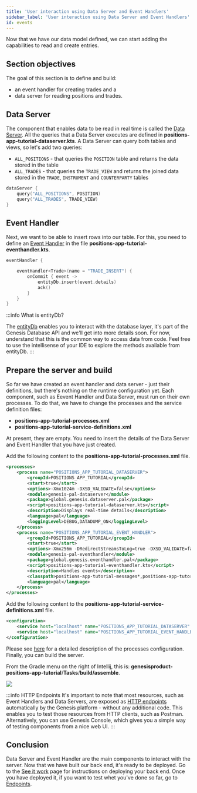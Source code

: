 ```yaml
---
title: 'User interaction using Data Server and Event Handlers'
sidebar_label: 'User interaction using Data Server and Event Handlers'
id: events
---
```


Now that we have our data model defined, we can start adding the capabilities to read and create entries.

## Section objectives
The goal of this section is to define and build:
- an event handler for creating trades and a
- data server for reading positions and trades.


## Data Server
The component that enables data to be read in real time is called the [Data Server](/server-modules/data-server/introduction/). All the queries that a Data Server executes are defined in **positions-app-tutorial-dataserver.kts**. A Data Server can query both tables and views, so let's add two queries:
- `ALL_POSITIONS` - that queries the `POSITION` table and returns the data stored in the table
- `ALL_TRADES` - that queries the `TRADE_VIEW` and returns the joined data stored in the `TRADE`, `INSTRUMENT` and `COUNTERPARTY` tables

```kotlin
dataServer {
    query("ALL_POSITIONS", POSITION)
    query("ALL_TRADES", TRADE_VIEW)
}
```

## Event Handler
Next, we want to be able to insert rows into our table. For this, you need to define an [Event Handler](/server-modules/event-handler/introduction/) in the file **positions-app-tutorial-eventhandler.kts**.


```kotlin
eventHandler {

    eventHandler<Trade>(name = "TRADE_INSERT") {
        onCommit { event ->
            entityDb.insert(event.details)
            ack()
        }
    }
}
```
:::info What is entityDb?

The [entityDb](/database/database-interface/entity-db/) enables you to interact with the database layer, it's part of the Genesis Database API and we'll get into more details soon. For now, understand that this is the common way to access data from code. Feel free to use the intellisense of your IDE to explore the methods available from entityDb.
:::

## Prepare the server and build
So far we have created an event handler and data server - just their definitions, but there's nothing on the runtime configuration yet. Each component, such as Eevent Handler and Data Server, must run on their own processes. To do that, we have to change the processes and the service definition files:

- **positions-app-tutorial-processes.xml**
- **positions-app-tutorial-service-definitions.xml**

At present, they are empty. You need to insert the details of the Data Server and Event Handler that you have just created.

Add the following content to the **positions-app-tutorial-processes.xml** file.

```xml
<processes>
    <process name="POSITIONS_APP_TUTORIAL_DATASERVER">
        <groupId>POSITIONS_APP_TUTORIAL</groupId>
        <start>true</start>
        <options>-Xmx1024m -DXSD_VALIDATE=false</options>
        <module>genesis-pal-dataserver</module>
        <package>global.genesis.dataserver.pal</package>
        <script>positions-app-tutorial-dataserver.kts</script>
        <description>Displays real-time details</description>
        <language>pal</language>
        <loggingLevel>DEBUG,DATADUMP_ON</loggingLevel>
    </process>
    <process name="POSITIONS_APP_TUTORIAL_EVENT_HANDLER">
        <groupId>POSITIONS_APP_TUTORIAL</groupId>
        <start>true</start>
        <options>-Xmx256m -DRedirectStreamsToLog=true -DXSD_VALIDATE=false</options>
        <module>genesis-pal-eventhandler</module>
        <package>global.genesis.eventhandler.pal</package>
        <script>positions-app-tutorial-eventhandler.kts</script>
        <description>Handles events</description>
        <classpath>positions-app-tutorial-messages*,positions-app-tutorial-eventhandler*</classpath>
        <language>pal</language>
    </process>
</processes>
```
Add the following content to the **positions-app-tutorial-service-definitions.xml** file.

```xml
<configuration>
    <service host="localhost" name="POSITIONS_APP_TUTORIAL_DATASERVER" port="11000"/>
    <service host="localhost" name="POSITIONS_APP_TUTORIAL_EVENT_HANDLER" port="11001"/>
</configuration>
```

Please see [here](/server-modules/configuring-runtime/processes/) for a detailed description of the processes configuration. Finally, you can build the server.

From the Gradle menu on the right of Intellij, this is: **genesisproduct-positions-app-tutorial**/**Tasks**/**build/assemble**.

![](/img/assemble-server-positions.png)

:::info HTTP Endpoints
 It's important to note that most resources, such as Event Handlers and Data Servers, are exposed as [HTTP endpoints](/server-modules/integration/rest-endpoints/introduction/) automatically by the Genesis platform - without any additional code. This enables you to test those resources from HTTP clients, such as Postman. Alternatively, you can use Genesis Console, which gives you a simple way of testing components from a nice web UI.
:::

## Conclusion
Data Server and Event Handler are the main components to interact with the server. Now that we have built our back end, it's ready to be deployed. Go to the [See it work](/getting-started/go-to-the-next-level/see-it-work) page for instructions on deploying your back end. Once you have deployed it, if you want to test whet you've done so far, go to [Endpoints](/server-modules/integration/rest-endpoints/introduction/).
